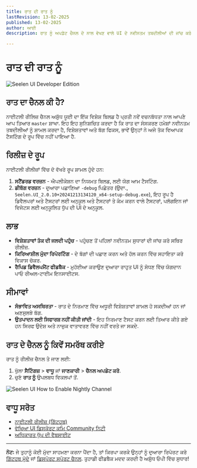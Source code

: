 ```yaml
---
title: ਰਾਤ ਦੀ ਰਾਤ ਨੂੰ
lastRevision: 13-02-2025
published: 13-02-2025
author: ਆਈ
description: ਰਾਤ ਨੂੰ ਅਪਡੇਟ ਚੈਨਲ ਦੇ ਨਾਲ ਵੇਖਣ ਵਾਲੇ UI ਦੇ ਨਵੀਨਤਮ ਤਬਦੀਲੀਆਂ ਦੀ ਜਾਂਚ ਕਰੋ!

---
```


# ਰਾਤ ਦੀ ਰਾਤ ਨੂੰ

![Seelen UI Developer Edition](https://github.com/user-attachments/assets/76634b49-7b09-4ef2-9643-e93542309f5d)

## ਰਾਤ ਦਾ ਚੈਨਲ ਕੀ ਹੈ?

ਨਾਈਟਲੀ ਰੀਲਿਜ਼ ਚੈਨਲ ਅਸ਼ੁੱਧ ਯੂਈ ਦਾ ਇੱਕ ਵਿਸ਼ੇਸ਼ ਬਿਲਡ ਹੈ
 ਪ੍ਰਤੀ ਨਵੇਂ ਵਚਨਬੱਧਤਾ ਨਾਲ ਆਪਣੇ ਆਪ ਤਿਆਰ `master` ਸ਼ਾਖਾ. ਇਹ
 ਇਹ ਸੁਨਿਸ਼ਚਿਤ ਕਰਦਾ ਹੈ ਕਿ ਰਾਤ ਦਾ ਸੰਸਕਰਣ ਹਮੇਸ਼ਾਂ ਨਵੀਨਤਮ ਤਬਦੀਲੀਆਂ ਨੂੰ ਸ਼ਾਮਲ ਕਰਦਾ ਹੈ,
 ਵਿਸ਼ੇਸ਼ਤਾਵਾਂ ਅਤੇ ਬੱਗ ਫਿਕਸ, ਭਾਵੇਂ ਉਨ੍ਹਾਂ ਨੇ ਅਜੇ ਤੱਕ ਵਿਆਪਕ ਟੈਸਟਿੰਗ ਦੇ ਰੂਪ ਵਿੱਚ ਨਹੀਂ ਪਾਇਆ ਹੈ.

## ਰਿਲੀਜ਼ ਦੇ ਰੂਪ

ਨਾਈਟਲੀ ਰੀਲੀਜ਼ਾਂ ਵਿੱਚ ਦੋ ਵੱਖਰੇ ਰੂਪ ਸ਼ਾਮਲ ਹੁੰਦੇ ਹਨ:

1. **ਸਟੈਂਡਰਡ ਵਰਜ਼ਨ** - ਐਪਲੀਕੇਸ਼ਨ ਦਾ ਨਿਯਮਤ ਬਿਲਡ, ਲਈ ਯੋਗ
    ਆਮ ਟੈਸਟਿੰਗ.
2. **ਡੀਬੱਗ ਵਰਜ਼ਨ** - ਦੁਆਰਾ ਪਛਾਣਿਆ `-debug` ਪਿਛੇਤਰ (ਉਦਾ.,
   `Seelen.UI_2.0.10+20241213134120_x64-setup-debug.exe`), ਇਹ ਰੂਪ ਹੈ
    ਡਿਵੈਲਪਰਾਂ ਅਤੇ ਟੈਸਟਰਾਂ ਲਈ ਅਨੁਕੂਲ ਅਤੇ ਟੈਸਟਰਾਂ ਤੇ ਕੰਮ ਕਰਨ ਵਾਲੇ ਟੈਸਟਰਾਂ, ਪਲੱਗਇਨ ਜਾਂ ਵਿਜੇਟਸ ਲਈ ਅਨੁਕੂਲਿਤ
    ਧੁੱਪ ਦੀ UI ਦੇ ਅਨੁਕੂਲ.

## ਲਾਭ

* **ਵਿਸ਼ੇਸ਼ਤਾਵਾਂ ਤੱਕ ਦੀ ਜਲਦੀ ਪਹੁੰਚ** - ਪਹੁੰਚਣ ਤੋਂ ਪਹਿਲਾਂ ਨਵੀਨਤਮ ਸੁਧਾਰਾਂ ਦੀ ਜਾਂਚ ਕਰੋ
   ਸਥਿਰ ਰੀਲੀਜ਼.
* **ਕਿਰਿਆਸ਼ੀਲ ਮੁੱਦਾ ਰਿਪੋਰਟਿੰਗ** - ਦੇ ਬੱਗਾਂ ਦੀ ਪਛਾਣ ਕਰਨ ਅਤੇ ਹੱਲ ਕਰਨ ਵਿੱਚ ਸਹਾਇਤਾ ਕਰੋ
   ਵਿਕਾਸ ਚੱਕਰ.
* **ਰੈਪਿਡ ਡਿਵੈਲਪਮੈਂਟ ਫੀਡਬੈਕ** - ਮੁਹੱਈਆ ਕਰਾਉਣ ਦੁਆਰਾ ਰਾਹੁਤ UI ਨੂੰ ਸੋਧਣ ਵਿੱਚ ਯੋਗਦਾਨ ਪਾਓ
   ਰੀਅਲ-ਟਾਈਮ ਇਨਸਾਈਟਸ.

## ਸੀਮਾਵਾਂ

* **ਸੰਭਾਵਿਤ ਅਸਥਿਰਤਾ** - ਰਾਤ ਦੇ ਨਿਰਮਾਣ ਵਿੱਚ ਅਧੂਰੀ ਵਿਸ਼ੇਸ਼ਤਾਵਾਂ ਸ਼ਾਮਲ ਹੋ ਸਕਦੀਆਂ ਹਨ ਜਾਂ
   ਅਣਸੁਲਝੇ ਬੱਗ.
* **ਉਤਪਾਦਨ ਲਈ ਸਿਫਾਰਸ਼ ਨਹੀਂ ਕੀਤੀ ਜਾਂਦੀ** - ਇਹ ਨਿਰਮਾਣ ਟੈਸਟ ਕਰਨ ਲਈ ਤਿਆਰ ਕੀਤੇ ਗਏ ਹਨ
   ਸਿਰਫ ਉਦੇਸ਼ ਅਤੇ ਨਾਜ਼ੁਕ ਵਾਤਾਵਰਣ ਵਿੱਚ ਨਹੀਂ ਵਰਤੇ ਜਾ ਸਕਦੇ.

## ਰਾਤ ਦੇ ਚੈਨਲ ਨੂੰ ਕਿਵੇਂ ਸਮਰੱਥ ਕਰੀਏ

ਰਾਤ ਨੂੰ ਰੀਲੀਜ਼ ਚੈਨਲ ਤੇ ਜਾਣ ਲਈ:

1. ਖੁੱਲਾ **ਸੈਟਿੰਗਜ਼** > **ਵਾਧੂ** ਜਾਂ **ਜਾਣਕਾਰੀ** > **ਚੈਨਲ ਅਪਡੇਟ ਕਰੋ**.
2. ਚੁਣੋ **ਰਾਤ ਨੂੰ** ਉਪਲਬਧ ਵਿਕਲਪਾਂ ਤੋਂ.

![Seelen UI How to Enable Nightly Channel](https://github.com/user-attachments/assets/ae88aeac-98cc-4424-a9e7-fb59740b694e)

## ਵਾਧੂ ਸਰੋਤ

* [ਨਾਈਟਲੀ ਰੀਲੀਜ਼ (ਗਿੱਟਹਬ)](https://github.com/eythaann/Seelen-UI/releases/tag/nightly)
* [ਵੇਖਿਆ UI ਡਿਸਕੋਰਟ ਕਮਿ Community ਨਿਟੀ](https://discord.gg/ABfASx5ZAJ)
* [ਅਧਿਕਾਰਤ ਧੁੱਪ ਦੀ ਵੈਬਸਾਈਟ](https://seelen.io)

***

**ਨੋਟ:** ਜੇ ਤੁਹਾਨੂੰ ਕੋਈ ਮੁੱਦਾ ਸਾਹਮਣਾ ਕਰਨਾ ਪੈਂਦਾ ਹੈ, ਤਾਂ ਕਿਰਪਾ ਕਰਕੇ ਉਨ੍ਹਾਂ ਨੂੰ ਦੁਆਰਾ ਰਿਪੋਰਟ ਕਰੋ
[ਗਿੱਟਹਬ ਮੁੱਦੇ](https://github.com/eythaann/Seelen-UI/issues) ਜਾਂ
[ਡਿਸਪੋਰਟ ਸਪੋਰਟ ਚੈਨਲ](https://discord.gg/ABfASx5ZAJ). ਤੁਹਾਡੀ ਫੀਡਬੈਕ ਮਦਦ ਕਰਦੀ ਹੈ
 ਅਸ਼ੁੱਧ ਓਪੀ ਵਿੱਚ ਸੁਧਾਰ!
